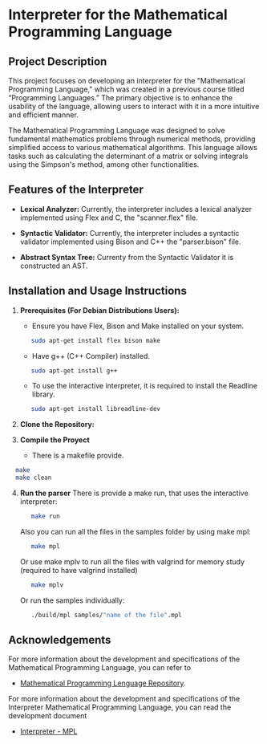 # Interpreter for the Mathematical Programming Language

## Project Description

This project focuses on developing an interpreter for the "Mathematical Programming Language," which was created in a previous course titled “Programming Languages.” The primary objective is to enhance the usability of the language, allowing users to interact with it in a more intuitive and efficient manner.

The Mathematical Programming Language was designed to solve fundamental mathematics problems through numerical methods, providing simplified access to various mathematical algorithms. This language allows tasks such as calculating the determinant of a matrix or solving integrals using the Simpson's method, among other functionalities.

## Features of the Interpreter

- **Lexical Analyzer:** Currently, the interpreter includes a lexical analyzer implemented using Flex and C, the "scanner.flex" file.

- **Syntactic Validator:** Currently, the interpreter includes a syntactic validator implemented using Bison and C++ the "parser.bison" file.

- **Abstract Syntax Tree:** Currenty from the Syntactic Validator it is constructed an AST.

## Installation and Usage Instructions

1. **Prerequisites (For Debian Distributions Users):**
   - Ensure you have Flex, Bison and Make installed on your system.
   ```bash
      sudo apt-get install flex bison make
   ```
   - Have g++ (C++ Compiler) installed.
   ```bash
      sudo apt-get install g++
   ```
   - To use the interactive interpreter, it is required to install the Readline library.
   ```bash
      sudo apt-get install libreadline-dev
   ```

2. **Clone the Repository:**

3.  **Compile the Proyect**
    - There is a makefile provide.
   ```bash
     make
     make clean
   ```

4. **Run the parser**
    There is provide a make run, that uses the interactive interpreter:
   ```bash
      make run
   ```
   Also you can run all the files in the samples folder by using make mpl:
   ```bash
      make mpl
   ```
   Or use make mplv to run all the files with valgrind for memory study (required to have valgrind installed)
   ```bash
      make mplv
   ```
   Or run the samples individually:
   ```bash
      ./build/mpl samples/"name of the file".mpl
   ```


## Acknowledgements
For more information about the development and specifications of the Mathematical Programming Language, you can refer to
- [Mathematical Programming Lenguage Repository](https://github.com/gerardorosetti/programming_languages_project).

For more information about the development and specifications of the Interpreter Mathematical Programming Language, you can read the development document
- [Interpreter - MPL](https://docs.google.com/document/d/1WaoRi4Mnx79ktCwaNhNpfZGid2FKVRdQkL1OfwEX-Rc/edit?tab=t.0#heading=h.rwigb3anhsnq)

